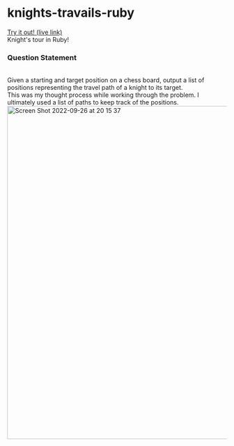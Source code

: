 # knights-travails-ruby
[Try it out! (live link)](https://pure-anchorage-92143.herokuapp.com/)
<br>
Knight's tour in Ruby!
<br>
<h3>Question Statement</h3><br>
Given a starting and target position on a chess board, output a list of positions representing the travel path of a knight to its target.
<br>
This was my thought process while working through the problem. I ultimately used a list of paths to keep track of the positions.
<br>

<img width="765" alt="Screen Shot 2022-09-26 at 20 15 37" src="https://user-images.githubusercontent.com/89565362/192423657-3a99fca5-503d-4f34-9b44-d0101679d1bb.png">
